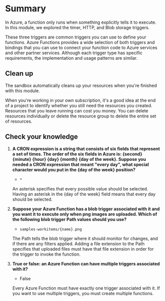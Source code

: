 # Summary

In Azure, a function only runs when something explicitly tells it to execute. In this module, we explored the timer, HTTP, and Blob storage triggers.

These three triggers are common triggers you can use to define your functions. Azure Functions provides a wide selection of both triggers and bindings that you can use to connect your function code to Azure services and other partner services. Although each trigger type has specific requirements, the implementation and usage patterns are similar.

## Clean up

The sandbox automatically cleans up your resources when you're finished with this module.

When you're working in your own subscription, it's a good idea at the end of a project to identify whether you still need the resources you created. Resources that you leave running can cost you money. You can delete resources individually or delete the resource group to delete the entire set of resources.

## Check your knowledge

1. **A CRON expression is a string that consists of six fields that represent a set of times. The order of the six fields in Azure is: {second} {minute} {hour} {day} {month} {day of the week}. Suppose you needed a CRON expression that meant "every day", what special character would you put in the {day of the week} position?**

   - `*`

   An asterisk specifies that every possible value should be selected. Having an asterisk in the {day of the week} field means that every day should be selected.

2. **Suppose your Azure Function has a blob trigger associated with it and you want it to execute only when png images are uploaded. Which of the following blob trigger Path values should you use?**

   - `samples-workitems/{name}.png`

   The Path tells the blob trigger where it should monitor for changes, and if there are any filters applied. Adding a file extension to the Path specifies that uploaded files must have that file extension in order for the trigger to invoke the function.

3. **True or false: an Azure Function can have multiple triggers associated with it?**

   - False

   Every Azure Function must have exactly one trigger associated with it. If you want to use multiple triggers, you must create multiple functions.
